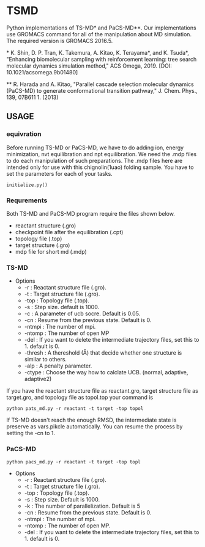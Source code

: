 # TSMD
Python implementations of TS-MD* and PaCS-MD**.
Our implementations use GROMACS command for all of the manipulation about MD simulation.
The required version is GROMACS 2016.5.

\* K. Shin, D. P. Tran, K. Takemura, A. Kitao, K. Terayama*, and K. Tsuda*, "Enhancing biomolecular sampling with reinforcement learning: tree search molecular dynamics simulation method," ACS Omega, 2019. [DOI: 10.1021/acsomega.9b01480]

\*\* R. Harada and A. Kitao, "Parallel cascade selection molecular dynamics (PaCS-MD) to generate conformational transition pathway," J. Chem. Phys., 139, 07B611 1. (2013)


## USAGE
### equivration
Before running TS-MD or PaCS-MD, we have to do adding ion, energy minimization, nvt equilibration and npt equilibration.
We need the .mdp files to do each manipulation of such preparations. The .mdp files here are intended only for use with this chignolin(1uao) folding sample. You have to set the parameters for each of your tasks.  
```
initialize.py() 
```
### Requrements
Both TS-MD and PaCS-MD program require the files shown below.
- reactant structure (.gro)
- checkpoint file after the equilibration (.cpt)
- topology file (.top)
- target structure (.gro)
- mdp file for short md (.mdp)

### TS-MD
- Options
  - -r : Reactant structure file (.gro).
  - -t : Target structure file (.gro).
  - -top : Topology file (.top).
  - -s : Step size. default is 1000.
  - -c : A parameter of ucb socre. Default is 0.05.
  - -cn : Resume from the previous state. Default is 0.
  - -ntmpi : The number of mpi.
  - -ntomp : The number of open MP
  - -del   : If you want to delete the intermediate trajectory files, set this to 1. default is 0.
  - -thresh : A thereshold (Å) that decide whether one structure is similar to others.
  - -alp : A penalty parameter.
  - -ctype : Choose the way how to calclate UCB. (normal, adaptive, adaptive2)

If you have the reactant structure file as reactant.gro, target structure file as target.gro, and topology file as topol.top
your command is 
```
python pats_md.py -r reactant -t target -top topol
```
If TS-MD doesn't reach the enough RMSD, the intermediate state is preserve as vars.pikcle automatically.
You can resume the process by setting the -cn to 1.

### PaCS-MD
```
python pacs_md.py -r reactant -t target -top topl
```
- Options
  - -r : Reactant structure file (.gro).
  - -t : Target structure file (.gro).
  - -top : Topology file (.top).
  - -s : Step size. Default is 1000.
  - -k : The number of parallelization. Default is 5
  - -cn : Resume from the previous state. Default is 0.
  - -ntmpi : The number of mpi.
  - -ntomp : The number of open MP.
  - -del   : If you want to delete the intermediate trajectory files, set this to 1. default is 0.
